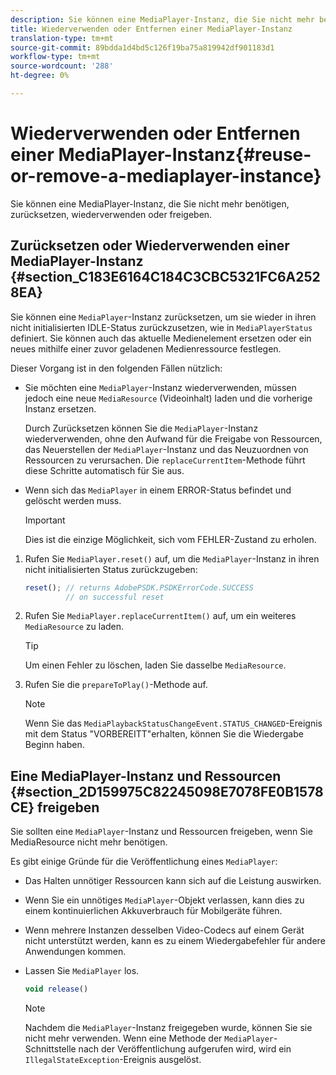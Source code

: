 ```yaml
---
description: Sie können eine MediaPlayer-Instanz, die Sie nicht mehr benötigen, zurücksetzen, wiederverwenden oder freigeben.
title: Wiederverwenden oder Entfernen einer MediaPlayer-Instanz
translation-type: tm+mt
source-git-commit: 89bdda1d4bd5c126f19ba75a819942df901183d1
workflow-type: tm+mt
source-wordcount: '288'
ht-degree: 0%

---
```



# Wiederverwenden oder Entfernen einer MediaPlayer-Instanz{#reuse-or-remove-a-mediaplayer-instance}

Sie können eine MediaPlayer-Instanz, die Sie nicht mehr benötigen, zurücksetzen, wiederverwenden oder freigeben.

## Zurücksetzen oder Wiederverwenden einer MediaPlayer-Instanz {#section_C183E6164C184C3CBC5321FC6A2528EA}

Sie können eine `MediaPlayer`-Instanz zurücksetzen, um sie wieder in ihren nicht initialisierten IDLE-Status zurückzusetzen, wie in `MediaPlayerStatus` definiert. Sie können auch das aktuelle Medienelement ersetzen oder ein neues mithilfe einer zuvor geladenen Medienressource festlegen.

Dieser Vorgang ist in den folgenden Fällen nützlich:

* Sie möchten eine `MediaPlayer`-Instanz wiederverwenden, müssen jedoch eine neue `MediaResource` (Videoinhalt) laden und die vorherige Instanz ersetzen.

   Durch Zurücksetzen können Sie die `MediaPlayer`-Instanz wiederverwenden, ohne den Aufwand für die Freigabe von Ressourcen, das Neuerstellen der `MediaPlayer`-Instanz und das Neuzuordnen von Ressourcen zu verursachen. Die `replaceCurrentItem`-Methode führt diese Schritte automatisch für Sie aus.

* Wenn sich das `MediaPlayer` in einem ERROR-Status befindet und gelöscht werden muss.

   >[!IMPORTANT]
   >
   >Dies ist die einzige Möglichkeit, sich vom FEHLER-Zustand zu erholen.

1. Rufen Sie `MediaPlayer.reset()` auf, um die `MediaPlayer`-Instanz in ihren nicht initialisierten Status zurückzugeben:

   ```js
   reset(); // returns AdobePSDK.PSDKErrorCode.SUCCESS 
            // on successful reset
   ```

1. Rufen Sie `MediaPlayer.replaceCurrentItem()` auf, um ein weiteres `MediaResource` zu laden.

   >[!TIP]
   >
   >Um einen Fehler zu löschen, laden Sie dasselbe `MediaResource`.

1. Rufen Sie die `prepareToPlay()`-Methode auf.

   >[!NOTE]
   >
   >Wenn Sie das `MediaPlaybackStatusChangeEvent.STATUS_CHANGED`-Ereignis mit dem Status &quot;VORBEREITT&quot;erhalten, können Sie die Wiedergabe Beginn haben.

## Eine MediaPlayer-Instanz und Ressourcen {#section_2D159975C82245098E7078FE0B1578CE} freigeben

Sie sollten eine `MediaPlayer`-Instanz und Ressourcen freigeben, wenn Sie MediaResource nicht mehr benötigen.

Es gibt einige Gründe für die Veröffentlichung eines `MediaPlayer`:

* Das Halten unnötiger Ressourcen kann sich auf die Leistung auswirken.
* Wenn Sie ein unnötiges `MediaPlayer`-Objekt verlassen, kann dies zu einem kontinuierlichen Akkuverbrauch für Mobilgeräte führen.
* Wenn mehrere Instanzen desselben Video-Codecs auf einem Gerät nicht unterstützt werden, kann es zu einem Wiedergabefehler für andere Anwendungen kommen.

* Lassen Sie `MediaPlayer` los.

   ```js
   void release()
   ```

   >[!NOTE]
   >
   >Nachdem die `MediaPlayer`-Instanz freigegeben wurde, können Sie sie nicht mehr verwenden. Wenn eine Methode der `MediaPlayer`-Schnittstelle nach der Veröffentlichung aufgerufen wird, wird ein `IllegalStateException`-Ereignis ausgelöst.

